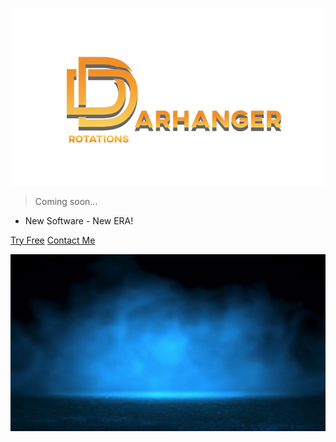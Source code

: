 ![logo](_media/logo.png)

> Coming soon... 

- New Software - New ERA!

[Try Free](https://c132062.hostnl02.fornex.host/)
[Contact Me](https://discord.com/users/250267265285488641)

![](_media/bg.png)